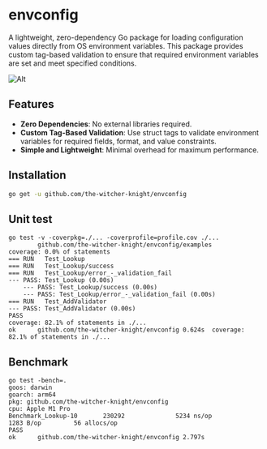 # envconfig

A lightweight, zero-dependency Go package for loading configuration values directly from OS environment variables. This package provides custom tag-based validation to ensure that required environment variables are set and meet specified conditions.

![Alt](https://repobeats.axiom.co/api/embed/542629544c93a3a78e4a0b2fcd722f49217ce11c.svg "Repobeats analytics image")

## Features

- **Zero Dependencies**: No external libraries required.
- **Custom Tag-Based Validation**: Use struct tags to validate environment variables for required fields, format, and value constraints.
- **Simple and Lightweight**: Minimal overhead for maximum performance.

## Installation

```bash
go get -u github.com/the-witcher-knight/envconfig
```

## Unit test

```
go test -v -coverpkg=./... -coverprofile=profile.cov ./...
        github.com/the-witcher-knight/envconfig/examples                coverage: 0.0% of statements
=== RUN   Test_Lookup
=== RUN   Test_Lookup/success
=== RUN   Test_Lookup/error_-_validation_fail
--- PASS: Test_Lookup (0.00s)
    --- PASS: Test_Lookup/success (0.00s)
    --- PASS: Test_Lookup/error_-_validation_fail (0.00s)
=== RUN   Test_AddValidator
--- PASS: Test_AddValidator (0.00s)
PASS
coverage: 82.1% of statements in ./...
ok      github.com/the-witcher-knight/envconfig 0.624s  coverage: 82.1% of statements in ./...

```

## Benchmark

```
go test -bench=.
goos: darwin
goarch: arm64
pkg: github.com/the-witcher-knight/envconfig
cpu: Apple M1 Pro
Benchmark_Lookup-10       230292              5234 ns/op            1283 B/op         56 allocs/op
PASS
ok      github.com/the-witcher-knight/envconfig 2.797s
```

